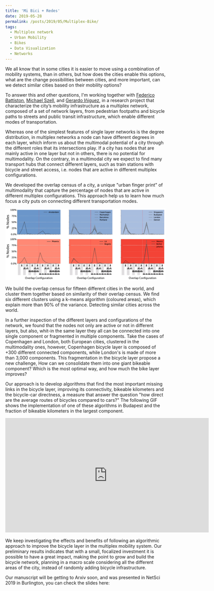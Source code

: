 ```yaml
---
title: 'Mi Bici + Redes'
date: 2019-05-28
permalink: /posts/2019/05/Multiplex-Bike/
tags:
  - Multiplex network
  - Urban Mobility
  - Bikes
  - Data Visualization
  - Networks
---
```



We all know that in some cities it is easier to move using a combination of mobility systems, than in others, but how does the cities enable this options, what are the change possibilities between cities, and more important, can we detect similar cities based on their mobility options?

To answer this and other questions, I'm working together with [Federico Battiston](http://www.personal.ceu.edu/staff/Federico_Battiston/), [Michael Szell](http://michael.szell.net/), and [Gerardo Iñiguez](http://www.gerardoiniguez.com/), in a research project that characterize the city’s mobility infrastructure as a multiplex network, composed of a set of network layers, from pedestrian footpaths and bicycle paths to streets and public transit infrastructure, which enable different modes of transportation.

Whereas one of the simplest features of single layer networks is the degree distribution, in multiplex networks a node can have different degrees in each layer, which inform us about the multimodal potential of a city through the different roles that its intersections play. If a city has nodes that are mainly active in one layer but not in others, there is no potential for multimodality. On the contrary, in a multimodal city we expect to find many transport hubs that connect different layers, such as train stations with bicycle and street access, i.e. nodes that are active in different multiplex configurations.

We developed the overlap census of a city, a unique "urban finger print" of multimodality that capture the percentage of nodes that are active in different multiplex configurations. This approach help us to learn how much focus a city puts on connecting different transportation modes.

![Overlap census clusters](/images/Census.png)

We build the overlap census for fifteen different cities in the world, and cluster them together based on similarity of their overlap census. We find six different clusters using a k-means algorithm (coloured areas), which explain more than 90% of the variance. Detecting similar cities across the world.

In a further inspection of the different layers and configurations of the network, we found that the nodes not only are active or not in different layers, but also, whit-in the same layer they all can be connected into one single component or fragmented in multiple components. Take the cases of Copenhagen and London, both European cities, clustered in the multimodality ones, however, Copenhagen bicycle layer is composed of +300 different connected components, while London's is made of more than 3,000 components. This fragmentation in the bicycle layer propose a new challenge, How can we consolidate them into one giant bikeable component? Which is the most optimal way, and how much the bike layer improves?

Our approach is to develop algorithms that find the most important missing links in the bicycle layer, improving its connectivity, bikeable kilometers and the bicycle-car directness, a measure that answer the question "how direct are the average routes of bicycles compared to cars?" The following GIF shows the implementation of one of these algorithms in Budapest and the fraction of bikeable kilometers in the largest component.

<iframe src="https://player.vimeo.com/video/339035083" width="640" height="360" frameborder="0" allow="autoplay; fullscreen" allowfullscreen></iframe>

We keep investigating the effects and benefits of following an algorithmic approach to improve the bicycle layer in the multiplex mobility system. Our preliminary results indicates that with a small, focalized investment it is possible to have a great impact, making the point to grow and build the bicycle network, planning in a macro scale considering all the different areas of the city, instead of randomly adding bicycle infrastructure.

Our manuscript will be getting to Arxiv soon, and was presented in NetSci 2019 in Burlington, you can check the slides here:
